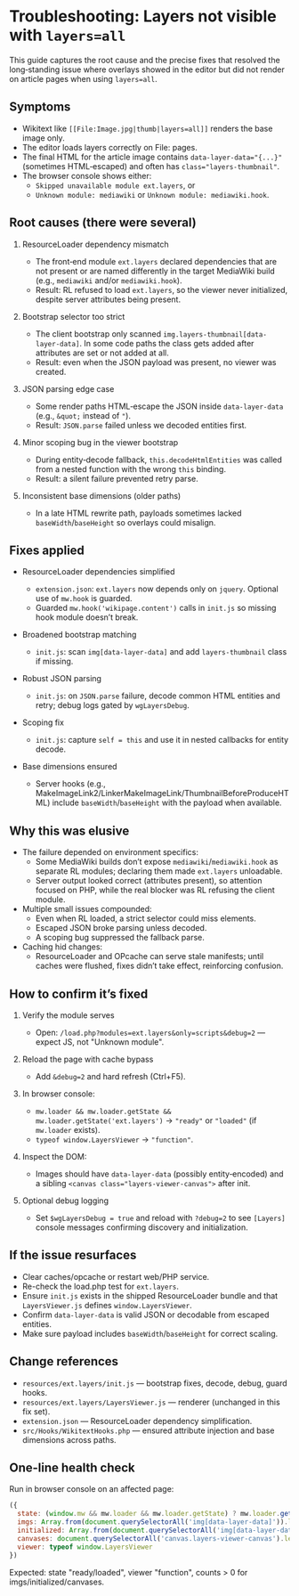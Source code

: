 # Troubleshooting: Layers not visible with `layers=all`

This guide captures the root cause and the precise fixes that resolved the long‑standing issue where overlays showed in the editor but did not render on article pages when using `layers=all`.

## Symptoms

- Wikitext like `[[File:Image.jpg|thumb|layers=all]]` renders the base image only.
- The editor loads layers correctly on File: pages.
- The final HTML for the article image contains `data-layer-data="{...}"` (sometimes HTML‑escaped) and often has `class="layers-thumbnail"`.
- The browser console shows either:
  - `Skipped unavailable module ext.layers`, or
  - `Unknown module: mediawiki` or `Unknown module: mediawiki.hook`.

## Root causes (there were several)

1. ResourceLoader dependency mismatch
   - The front‑end module `ext.layers` declared dependencies that are not present or are named differently in the target MediaWiki build (e.g., `mediawiki` and/or `mediawiki.hook`).
   - Result: RL refused to load `ext.layers`, so the viewer never initialized, despite server attributes being present.

2. Bootstrap selector too strict
   - The client bootstrap only scanned `img.layers-thumbnail[data-layer-data]`. In some code paths the class gets added after attributes are set or not added at all.
   - Result: even when the JSON payload was present, no viewer was created.

3. JSON parsing edge case
   - Some render paths HTML‑escape the JSON inside `data-layer-data` (e.g., `&quot;` instead of `"`).
   - Result: `JSON.parse` failed unless we decoded entities first.

4. Minor scoping bug in the viewer bootstrap
   - During entity‑decode fallback, `this.decodeHtmlEntities` was called from a nested function with the wrong `this` binding.
   - Result: a silent failure prevented retry parse.

5. Inconsistent base dimensions (older paths)
   - In a late HTML rewrite path, payloads sometimes lacked `baseWidth`/`baseHeight` so overlays could misalign.

## Fixes applied

- ResourceLoader dependencies simplified
  - `extension.json`: `ext.layers` now depends only on `jquery`. Optional use of `mw.hook` is guarded.
  - Guarded `mw.hook('wikipage.content')` calls in `init.js` so missing hook module doesn’t break.

- Broadened bootstrap matching
  - `init.js`: scan `img[data-layer-data]` and add `layers-thumbnail` class if missing.

- Robust JSON parsing
  - `init.js`: on `JSON.parse` failure, decode common HTML entities and retry; debug logs gated by `wgLayersDebug`.

- Scoping fix
  - `init.js`: capture `self = this` and use it in nested callbacks for entity decode.

- Base dimensions ensured
  - Server hooks (e.g., MakeImageLink2/LinkerMakeImageLink/ThumbnailBeforeProduceHTML) include `baseWidth`/`baseHeight` with the payload when available.

## Why this was elusive

- The failure depended on environment specifics:
  - Some MediaWiki builds don’t expose `mediawiki`/`mediawiki.hook` as separate RL modules; declaring them made `ext.layers` unloadable.
  - Server output looked correct (attributes present), so attention focused on PHP, while the real blocker was RL refusing the client module.
- Multiple small issues compounded:
  - Even when RL loaded, a strict selector could miss elements.
  - Escaped JSON broke parsing unless decoded.
  - A scoping bug suppressed the fallback parse.
- Caching hid changes:
  - ResourceLoader and OPcache can serve stale manifests; until caches were flushed, fixes didn’t take effect, reinforcing confusion.

## How to confirm it’s fixed

1. Verify the module serves
   - Open: `/load.php?modules=ext.layers&only=scripts&debug=2` — expect JS, not "Unknown module".

2. Reload the page with cache bypass
   - Add `&debug=2` and hard refresh (Ctrl+F5).

3. In browser console:
   - `mw.loader && mw.loader.getState && mw.loader.getState('ext.layers')` → `"ready"` or `"loaded"` (if `mw.loader` exists).
   - `typeof window.LayersViewer` → `"function"`.

4. Inspect the DOM:
   - Images should have `data-layer-data` (possibly entity‑encoded) and a sibling `<canvas class="layers-viewer-canvas">` after init.

5. Optional debug logging
   - Set `$wgLayersDebug = true` and reload with `?debug=2` to see `[Layers]` console messages confirming discovery and initialization.

## If the issue resurfaces

- Clear caches/opcache or restart web/PHP service.
- Re-check the load.php test for `ext.layers`.
- Ensure `init.js` exists in the shipped ResourceLoader bundle and that `LayersViewer.js` defines `window.LayersViewer`.
- Confirm `data-layer-data` is valid JSON or decodable from escaped entities.
- Make sure payload includes `baseWidth`/`baseHeight` for correct scaling.

## Change references

- `resources/ext.layers/init.js` — bootstrap fixes, decode, debug, guard hooks.
- `resources/ext.layers/LayersViewer.js` — renderer (unchanged in this fix set).
- `extension.json` — ResourceLoader dependency simplification.
- `src/Hooks/WikitextHooks.php` — ensured attribute injection and base dimensions across paths.

## One-line health check

Run in browser console on an affected page:

```js
({
  state: (window.mw && mw.loader && mw.loader.getState) ? mw.loader.getState('ext.layers') : 'no-mw',
  imgs: Array.from(document.querySelectorAll('img[data-layer-data]')).length,
  initialized: Array.from(document.querySelectorAll('img[data-layer-data]')).filter(img => img.layersViewer).length,
  canvases: document.querySelectorAll('canvas.layers-viewer-canvas').length,
  viewer: typeof window.LayersViewer
})
```

Expected: state "ready/loaded", viewer "function", counts > 0 for imgs/initialized/canvases.

